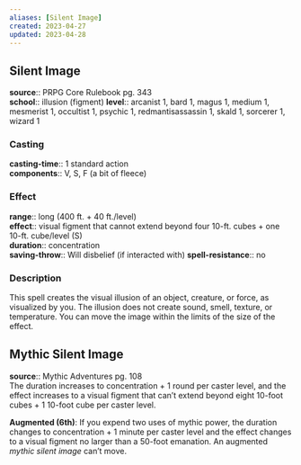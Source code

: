 ```yaml
---
aliases: [Silent Image]
created: 2023-04-27
updated: 2023-04-28
---
```


## Silent Image

**source**:: PRPG Core Rulebook pg. 343  
**school**:: illusion (figment)
**level**:: arcanist 1, bard 1, magus 1, medium 1, mesmerist 1, occultist 1, psychic 1, redmantisassassin 1, skald 1, sorcerer 1, wizard 1

### Casting

**casting-time**:: 1 standard action  
**components**:: V, S, F (a bit of fleece)

### Effect

**range**:: long (400 ft. + 40 ft./level)  
**effect**:: visual figment that cannot extend beyond four 10-ft. cubes + one 10-ft. cube/level (S)  
**duration**:: concentration  
**saving-throw**:: Will disbelief (if interacted with)
**spell-resistance**:: no

### Description

This spell creates the visual illusion of an object, creature, or force, as visualized by you. The illusion does not create sound, smell, texture, or temperature. You can move the image within the limits of the size of the effect.

## Mythic Silent Image

**source**:: Mythic Adventures pg. 108  
The duration increases to concentration + 1 round per caster level, and the effect increases to a visual figment that can’t extend beyond eight 10-foot cubes + 1 10-foot cube per caster level.  
  
**Augmented (6th)**: If you expend two uses of mythic power, the duration changes to concentration + 1 minute per caster level and the effect changes to a visual figment no larger than a 50-foot emanation. An augmented *mythic silent image* can’t move.
